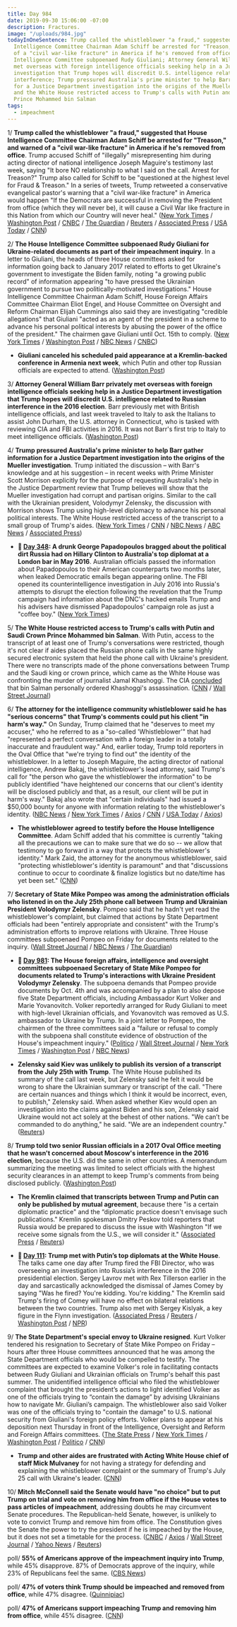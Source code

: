 ```yaml
---
title: Day 984
date: 2019-09-30 15:06:00 -07:00
description: Fractures.
image: "/uploads/984.jpg"
todayInOneSentence: Trump called the whistleblower "a fraud," suggested that House
  Intelligence Committee Chairman Adam Schiff be arrested for "Treason," and warned
  of a "civil war-like fracture" in America if he's removed from office; the House
  Intelligence Committee subpoenaed Rudy Giuliani; Attorney General William Barr privately
  met overseas with foreign intelligence officials seeking help in a Justice Department
  investigation that Trump hopes will discredit U.S. intelligence related to Russian
  interference; Trump pressured Australia's prime minister to help Barr gather information
  for a Justice Department investigation into the origins of the Mueller investigation;
  and the White House restricted access to Trump's calls with Putin and Saudi Crown
  Prince Mohammed bin Salman
tags:
  - impeachment
---
```


1/ **Trump called the whistleblower "a fraud," suggested that House Intelligence Committee Chairman Adam Schiff be arrested for "Treason," and warned of a "civil war-like fracture" in America if he's removed from office**. Trump accused Schiff of "illegally" misrepresenting him during acting director of national intelligence Joseph Maguire's testimony last week, saying "It bore NO relationship to what I said on the call. Arrest for Treason?" Trump also called for Schiff to be "questioned at the highest level for Fraud & Treason." In a series of tweets, Trump retweeted a conservative evangelical pastor's warning that a "civil war-like fracture" in America would happen "If the Democrats are successful in removing the President from office (which they will never be), it will cause a Civil War like fracture in this Nation from which our Country will never heal." ([New York Times](https://www.nytimes.com/2019/09/30/us/politics/trump-schiff-treason.html) / [Washington Post](https://www.washingtonpost.com/politics/trump-lashes-out-again-at-whistleblower-questions-whether-schiff-should-be-arrested-for-treason/2019/09/30/932840ba-e370-11e9-a6e8-8759c5c7f608_story.html) / [CNBC](https://www.cnbc.com/2019/09/30/trump-asks-if-schiff-should-face-arrest-for-treason-over-impeachment-probe.html) / [The Guardian](https://www.theguardian.com/us-news/2019/sep/30/donald-trump-has-put-whistleblower-in-danger-lawyers-say-ukraine-impeachment) / [Reuters](https://www.reuters.com/article/us-usa-trump-whistleblower-schiff-idUSKBN1WF1B4) / [Associated Press](https://apnews.com/f7ba2667deda489ea7eb3e173944e734) / [USA Today](https://www.usatoday.com/story/news/politics/2019/09/30/donald-trump-attacks-impeachment-accusers-tweets/3817248002/) / [CNN](https://www.cnn.com/2019/09/30/politics/donald-trump-civil-war-impeachment/index.html))

2/ **The House Intelligence Committee subpoenaed Rudy Giuliani for Ukraine-related documents as part of their impeachment inquiry**. In a letter to Giuliani, the heads of three House committees asked for information going back to January 2017 related to efforts to get Ukraine's government to investigate the Biden family, noting "a growing public record" of information appearing "to have pressed the Ukrainian government to pursue two politically-motivated investigations." House Intelligence Committee Chairman Adam Schiff, House Foreign Affairs Committee Chairman Eliot Engel, and House Committee on Oversight and Reform Chairman Elijah Cummings also said they are investigating "credible allegations" that Giuliani "acted as an agent of the president in a scheme to advance his personal political interests by abusing the power of the office of the president." The chairmen gave Giuliani until Oct. 15th to comply. ([New York Times](https://www.nytimes.com/2019/09/30/us/politics/impeach-giuliani-subpoena.html) / [Washington Post](https://www.washingtonpost.com/national-security/house-panels-subpoena-giuliani-for-documents-in-ukraine-probe/2019/09/30/0a951ccc-e3bc-11e9-b403-f738899982d2_story.html) / [NBC News](https://www.nbcnews.com/politics/donald-trump/house-subpoenas-rudy-giuliani-ukraine-documents-part-impeachment-inquiry-n1060501) / [CNBC](https://www.cnbc.com/2019/09/30/house-democrats-subpoena-trump-lawyer-rudy-giuliani-in-impeachment-probe.html))

* **Giuliani canceled his scheduled paid appearance at a Kremlin-backed conference in Armenia next week**, which Putin and other top Russian officials are expected to attend. ([Washington Post](https://www.washingtonpost.com/politics/giuliani-set-to-make-paid-appearance-next-week-at-kremlin-backed-conference/2019/09/27/a15ab242-e133-11e9-8dc8-498eabc129a0_story.html))

3/ **Attorney General William Barr privately met overseas with foreign intelligence officials seeking help in a Justice Department investigation that Trump hopes will discredit U.S. intelligence related to Russian interference in the 2016 election**. Barr previously met with British intelligence officials, and last week traveled to Italy to ask the Italians to assist John Durham, the U.S. attorney in Connecticut, who is tasked with reviewing CIA and FBI activities in 2016. It was not Barr's first trip to Italy to meet intelligence officials. ([Washington Post](https://www.washingtonpost.com/national-security/attorney-general-barr-personally-asked-foreign-officials-to-aid-inquiry-into-cia-fbi-activities-in-2016/2019/09/30/d50cd5c4-e3a5-11e9-b403-f738899982d2_story.html))

4/ **Trump pressured Australia's prime minister to help Barr gather information for a Justice Department investigation into the origins of the Mueller investigation**. Trump initiated the discussion – with Barr's knowledge and at his suggestion – in recent weeks with Prime Minister Scott Morrison explicitly for the purpose of requesting Australia's help in the Justice Department review that Trump believes will show that the Mueller investigation had corrupt and partisan origins. Similar to the call with the Ukrainian president, Volodymyr Zelensky, the discussion with Morrison shows Trump using high-level diplomacy to advance his personal political interests. The White House restricted access of the transcript to a small group of Trump's aides. ([New York Times](https://www.nytimes.com/2019/09/30/us/politics/trump-australia-barr-mueller.html) / [CNN](https://www.cnn.com/2019/09/30/politics/trump-mueller-barr-australia/index.html) / [NBC News](https://www.nbcnews.com/politics/donald-trump/trump-asked-australian-prime-minister-help-investigate-mueller-probe-origins-n1060526) / [ABC News](https://abcnews.go.com/Politics/barr-asked-trump-introductions-australia-italy-review-russia/story?id=65964849) / [Associated Press](https://apnews.com/7246ca01d5fc4444b0cc8ad65006c390))

* **📌 [Day 348](https://whatthefuckjusthappenedtoday.com/2018/01/02/day-348/#1-a-drunk-george-papadopoulos-bragge): A drunk George Papadopoulos bragged about the political dirt Russia had on Hillary Clinton to Australia's top diplomat at a London bar in May 2016**. Australian officials passed the information about Papadopoulos to their American counterparts two months later, when leaked Democratic emails began appearing online. The FBI opened its counterintelligence investigation in July 2016 into Russia's attempts to disrupt the election following the revelation that the Trump campaign had information about the DNC's hacked emails Trump and his advisers have dismissed Papadopoulos' campaign role as just a "coffee boy." ([New York Times](https://www.nytimes.com/2017/12/30/us/politics/how-fbi-russia-investigation-began-george-papadopoulos.html))

5/ **The White House restricted access to Trump's calls with Putin and Saudi Crown Prince Mohammed bin Salman**. With Putin, access to the transcript of at least one of Trump's conversations were restricted, though it's not clear if aides placed the Russian phone calls in the same highly secured electronic system that held the phone call with Ukraine's president. There were no transcripts made of the phone conversations between Trump and the Saudi king or crown prince, which came as the White House was confronting the murder of journalist Jamal Khashoggi. The CIA [concluded](https://whatthefuckjusthappenedtoday.com/2018/11/19/day-669/#1-the-cia-concluded-that-saudi-crown) that bin Salman personally ordered Khashoggi's assassination. ([CNN](https://www.cnn.com/2019/09/27/politics/white-house-restricted-trump-calls-putin-saudi/index.html) / [Wall Street Journal](https://www.wsj.com/articles/embarrassing-leaks-led-to-clampdown-on-trumps-phone-records-11569710889))

6/ **The attorney for the intelligence community whistleblower said he has "serious concerns" that Trump's comments could put his client "in harm's way."** On Sunday, Trump claimed that he "deserves to meet my accuser," who he referred to as a "so-called 'Whistleblower'" that had "represented a perfect conversation with a foreign leader in a totally inaccurate and fraudulent way." And, earlier today, Trump told reporters in the Oval Office that "we're trying to find out" the identity of the whistleblower. In a letter to Joseph Maguire, the acting director of national intelligence, Andrew Bakaj, the whistleblower's lead attorney, said Trump's call for "the person who gave the whistleblower the information" to be publicly identified "have heightened our concerns that our client's identity will be disclosed publicly and that, as a result, our client will be put in harm's way." Bakaj also wrote that "certain individuals" had issued a $50,000 bounty for anyone with information relating to the whistleblower's identity. ([NBC News](https://www.nbcnews.com/politics/trump-impeachment-inquiry/whistleblower-s-lawyer-says-trump-endangering-his-client-n1060151) / [New York Times](https://www.nytimes.com/2019/09/30/us/politics/trump-schiff-treason.html) / [Axios](https://www.axios.com/whistleblowers-fears-for-safety-letter-shows-e12ffd3c-fdb5-4c7d-be21-79c3da4d9fb6.html) / [CNN](https://www.cnn.com/2019/09/29/politics/trump-impeachment-inquiry-whistleblower-complaint-adam-schiff/index.html) / [USA Today](https://www.usatoday.com/story/news/politics/2019/09/30/donald-trump-trying-find-out-who-ukraine-whistleblower/3822241002/) / [Axios](https://www.axios.com/donald-trump-identity-whistleblower-ukraine-c3c1b98f-962f-425d-8a1e-a0a44c9f744b.html))

* **The whistleblower agreed to testify before the House Intelligence Committee**. Adam Schiff added that his committee is currently "taking all the precautions we can to make sure that we do so -- we allow that testimony to go forward in a way that protects the whistleblower's identity." Mark Zaid, the attorney for the anonymous whistleblower, said "protecting whistleblower's identity is paramount" and that "discussions continue to occur to coordinate & finalize logistics but no date/time has yet been set." ([CNN](https://www.cnn.com/2019/09/29/politics/adam-schiff-whistleblower-testimony-house-intelligence-committee/index.html))

7/ **Secretary of State Mike Pompeo was among the administration officials who listened in on the July 25th phone call between Trump and Ukrainian President Volodymyr Zelensky**. Pompeo said that he hadn't yet read the whistleblower's complaint, but claimed that actions by State Department officials had been "entirely appropriate and consistent" with the Trump's administration efforts to improve relations with Ukraine. Three House committees subpoenaed Pompeo on Friday for documents related to the inquiry. ([Wall Street Journal](https://www.wsj.com/articles/mcconnell-envisions-senate-trial-if-house-passes-articles-of-impeachment-11569865002) / [NBC News](https://www.nbcnews.com/politics/donald-trump/pompeo-was-trump-ukraine-call-center-impeachment-inquiry-n1060586) / [The Guardian](https://www.theguardian.com/us-news/2019/sep/30/barr-pompeo-trump-ukraine-australia-2020))

* **📌 [Day 981](https://whatthefuckjusthappenedtoday.com/2019/09/27/day-981/#3-the-house-foreign-affairs-intellig): The House foreign affairs, intelligence and oversight committees subpoenaed Secretary of State Mike Pompeo for documents related to Trump's interactions with Ukraine President Volodymyr Zelensky**. The subpoena demands that Pompeo provide documents by Oct. 4th and was accompanied by a plan to also depose five State Department officials, including Ambassador Kurt Volker and Marie Yovanovitch. Volker reportedly arranged for Rudy Giuliani to meet with high-level Ukrainian officials, and Yovanovitch was removed as U.S. ambassador to Ukraine by Trump. In a joint letter to Pompeo, the chairmen of the three committees said a "failure or refusal to comply with the subpoena shall constitute evidence of obstruction of the House's impeachment inquiry." ([Politico](https://www.politico.com/news/2019/09/27/democrats-subpoena-pompeo-as-part-of-impeachment-inquiry-000159) / [Wall Street Journal](https://www.wsj.com/articles/house-committees-seek-documents-about-ukraine-aid-delay-11569608326) / [New York Times](https://www.nytimes.com/2019/09/27/us/politics/house-democrats-impeachment-trump.html) / [Washington Post](https://www.washingtonpost.com/politics/trump-whistleblower-impeachment/2019/09/27/55b99276-e0a8-11e9-8dc8-498eabc129a0_story.html) / [NBC News](https://www.nbcnews.com/politics/politics-news/pompeo-subpoenaed-house-democrats-over-trump-ukraine-scandal-n1059791))

* **Zelensky said Kiev was unlikely to publish its version of a transcript from the July 25th with Trump**. The White House published its summary of the call last week, but Zelensky said he felt it would be wrong to share the Ukrainian summary or transcript of the call. "There are certain nuances and things which I think it would be incorrect, even, to publish," Zelensky said. When asked whether Kiev would open an investigation into the claims against Biden and his son, Zelensky said Ukraine would not act solely at the behest of other nations. "We can’t be commanded to do anything," he said. "We are an independent country." ([Reuters](https://www.reuters.com/article/us-usa-trump-whistleblower-zelenskiy-idUSKBN1WF152))

8/ **Trump told two senior Russian officials in a 2017 Oval Office meeting that he wasn't concerned about Moscow's interference in the 2016 election**, because the U.S. did the same in other countries. A memorandum summarizing the meeting was limited to select officials with the highest security clearances in an attempt to keep Trump's comments from being disclosed publicly. ([Washington Post](https://www.washingtonpost.com/national-security/trump-told-russian-officials-in-2017-he-wasnt-concerned-about-moscows-interference-in-us-election/2019/09/27/b20a8bc8-e159-11e9-b199-f638bf2c340f_story.html))

* **The Kremlin claimed that transcripts between Trump and Putin can only be published by mutual agreement**, because there "is a certain diplomatic practice" and the “diplomatic practice doesn't envisage such publications." Kremlin spokesman Dmitry Peskov told reporters that Russia would be prepared to discuss the issue with Washington "If we receive some signals from the U.S., we will consider it." ([Associated Press](https://apnews.com/02a730dea5844fd1a834273ba71b3d5f) / [Reuters](https://www.reuters.com/article/us-usa-trump-whistleblower-kremlin-idUSKBN1WF1ET))

* **📌 [Day 111](https://whatthefuckjusthappenedtoday.com/2017/05/10/Day-111/#1-trump-met-with-putin%E2%80%99s-top-diploma): Trump met with Putin’s top diplomats at the White House**. The talks came one day after Trump fired the FBI Director, who was overseeing an investigation into Russia’s interference in the 2016 presidential election. Sergey Lavrov met with Rex Tillerson earlier in the day and sarcastically acknowledged the dismissal of James Comey by saying "Was he fired? You're kidding. You're kidding." The Kremlin said Trump's firing of Comey will have no effect on bilateral relations between the two countries. Trump also met with Sergey Kislyak, a key figure in the Flynn investigation. ([Associated Press](https://apnews.com/190c006d277c48f7954e472282a2436b/Official:-Trump-may-meet-top-Russian-diplomat-in-White-House) / [Reuters](https://www.reuters.com/article/us-usa-russia-idUSKBN1861V4) / [Washington Post](https://www.washingtonpost.com/world/national-security/trump-to-meet-top-russian-diplomat-at-the-white-house/2017/05/09/a32ccba6-3531-11e7-ab03-aa29f656f13e_story.html) / [NPR](http://www.npr.org/sections/thetwo-way/2017/05/10/527755991/trump-meets-with-russias-lavrov-at-the-white-house-today))

9/ **The State Department's special envoy to Ukraine resigned**. Kurt Volker tendered his resignation to Secretary of State Mike Pompeo on Friday – hours after three House committees announced that he was among the State Department officials who would be compelled to testify. The committees are expected to examine Volker's role in facilitating contacts between Rudy Giuliani and Ukrainian officials on Trump's behalf this past summer. The unidentified intelligence official who filed the whistleblower complaint that brought the president’s actions to light identified Volker as one of the officials trying to “contain the damage” by advising Ukrainians how to navigate Mr. Giuliani’s campaign. The whistleblower also said Volker was one of the officials trying to "contain the damage" to U.S. national security from Giuliani's foreign policy efforts. Volker plans to appear at his deposition next Thursday in front of the Intelligence, Oversight and Reform and Foreign Affairs committees. ([The State Press](https://www.statepress.com/article/2019/09/sppolitics-mccain-head-steps-down) / [New York Times](https://www.nytimes.com/2019/09/27/us/politics/volker-ukraine-resigns.html) / [Washington Post](https://www.washingtonpost.com/national-security/kurt-volker-trumps-special-envoy-to-ukraine-resigns/2019/09/28/b663cd92-e17c-11e9-b199-f638bf2c340f_story.html) / [Politico](https://www.politico.com/story/2019/09/28/trump-ukraine-kurt-volker-1517874) / [CNN](https://www.cnn.com/2019/09/28/politics/kurt-volker-house-foreign-affairs-committee/index.html))

* **Trump and other aides are frustrated with Acting White House chief of staff Mick Mulvaney** for not having a strategy for defending and explaining the whistleblower complaint or the summary of Trump's July 25 call with Ukraine's leader. ([CNN](https://www.cnn.com/2019/09/28/politics/mick-mulvaney-impeachment-inquiry-donald-trump/index.html))

10/ **Mitch McConnell said the Senate would have "no choice" but to put Trump on trial and vote on removing him from office if the House votes to pass articles of impeachment**, addressing doubts he may circumvent Senate procedures. The Republican-held Senate, however, is unlikely to vote to convict Trump and remove him from office. The Constitution gives the Senate the power to try the president if he is impeached by the House, but it does not set a timetable for the process. ([CNBC](https://www.cnbc.com/2019/09/30/mcconnell-says-senate-would-have-to-take-up-trump-impeachment.html) / [Axios](https://www.axios.com/mitch-mcconnell-senate-impeachment-house-a75ddd66-e684-44cb-ada0-773c2e5cae76.html) / [Wall Street Journal](https://www.wsj.com/articles/mcconnell-envisions-senate-trial-if-house-passes-articles-of-impeachment-11569865002) / [Yahoo News](https://news.yahoo.com/mitch-mcconnell-no-choice-impeachment-senate-vote-163209593.html) / [Reuters](https://www.reuters.com/article/us-usa-trump-whistleblower-mcconnell-idUSKBN1WF1VW))

poll/ **55% of Americans approve of the impeachment inquiry into Trump**, while 45% disapprove. 87% of Democrats approve of the inquiry, while 23% of Republicans feel the same. ([CBS News](https://www.cbsnews.com/news/trump-impeachment-inquiry-poll-cbs-news-poll-finds-majority-of-americans-and-democrats-approve/))

poll/ **47% of voters think Trump should be impeached and removed from office**, while 47% disagree. ([Quinnipiac](https://poll.qu.edu/national/release-detail?ReleaseID=3642))

poll/ **47% of Americans support impeaching Trump and removing him from office**, while 45% disagree. ([CNN](https://www.cnn.com/2019/09/30/politics/cnn-poll-impeachment-ukraine/index.html))
